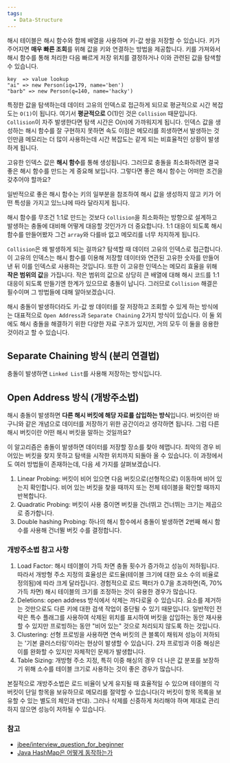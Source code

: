 ```yaml
---
tags:
  - Data-Structure
---
```

해시 테이블은 해시 함수와 함께 배열을 사용하며 키-값 쌍을 저장할 수 있습니다. 키가 주어지면 **매우 빠른 조회**를 위해 값을 키와 연결하는 방법을 제공합니다. 키를 가져와서 해시 함수를 통해 처리한 다음 빠르게 저장 위치를 결정하거나 이와 관련된 값을 탐색할 수 있습니다.

```block
key  => value lookup
"ai" => new Person(iq=179, name='ben')
"barb" => new Person(q=140, name='hacky')
```

특정한 값을 탐색하는데 데이터 고유의 인덱스로 접근하게 되므로 평균적으로 시간 복잡도는 `O(1)`이 됩니다. 여기서 **평균적으로** O(1)인 것은 `Collision` 때문입니다. `Collision`이 자주 발생한다면 탐색 시간은 O(n)에 가까워지게 됩니다. 인덱스 값을 생성하는 해시 함수를 잘 구현하지 못하면 속도 이점은 메모리를 희생하면서 발생하는 것인만큼 메모리는 더 많이 사용하는데 시간 복잡도는 같게 되는 비효율적인 상황이 발생하게 됩니다.

고유한 인덱스 값은 **해시 함수**를 통해 생성됩니다. 그러므로 충돌을 최소화하려면 결국 좋은 해시 함수를 만드는 게 중요해 보입니다. 그렇다면 좋은 해시 함수는 어떠한 조건을 갖추어야 할까요?

일반적으로 좋은 해시 함수는 키의 일부분을 참조하여 해시 값을 생성하지 않고 키가 어떤 특성을 가지고 있느냐에 따라 달라지게 됩니다.

해시 함수를 무조건 1:1로 만드는 것보다 `Collision`을 최소화하는 방향으로 설계하고 발생하는 충돌에 대비해 어떻게 대응할 것인가가 더 중요합니다. 1:1 대응이 되도록 해시 함수를 만들어봤자 그건 `array`와 다를바 없고 메모리를 너무 차지하게 됩니다.

`Collision`은 왜 발생하게 되는 걸까요? 탐색할 때 데이터 고유의 인덱스로 접근합니다. 이 고유의 인덱스는 해시 함수를 이용해 저장할 데이터와 연관된 고유한 숫자를 만들어 낸 뒤 이를 인덱스로 사용하는 것입니다. 또한 이 고유한 인덱스는 메모리 효율을 위해 **작은 범위의 값**을 가집니다. 작은 범위의 값으로 상당히 큰 배열에 대해 해시 코드를 1:1 대응이 되도록 만들기엔 한계가 있으므로 충돌이 납니다. 그러므로 `Collision` 해결은 필수이며 그 방법들에 대해 알아보겠습니다.

해시 충돌이 발생하더라도 키-값 쌍 데이터를 잘 저장하고 조회할 수 있게 하는 방식에는 대표적으로 `Open Address`과 `Separate Chaining` 2가지 방식이 있습니다. 이 둘 외에도 해시 충돌을 해결하기 위한 다양한 자료 구조가 있지만, 거의 모두 이 둘을 응용한 것이라고 할 수 있습니다.

## Separate Chaining 방식 (분리 연결법)
충돌이 발생하면 `Linked List`를 사용해 저장하는 방식입니다.


## Open Address 방식 (개방주소법)
해시 충돌이 발생하면 **다른 해시 버킷에 해당 자료를 삽입하는 방식**입니다. 버킷이란 바구니와 같은 개념으로 데이터를 저장하기 위한 공간이라고 생각하면 됩니다. 그럼 다른 해시 버킷이란 어떤 해시 버킷을 말하는 것일까요?

이 알고리즘은 충돌이 발생하면 데이터를 저장할 장소를 찾아 헤맵니다. 최악의 경우 비어있는 버킷을 찾지 못하고 탐색을 시작한 위치까지 되돌아 올 수 있습니다. 이 과정에서도 여러 방법들이 존재하는데, 다음 세 가지를 살펴보겠습니다.
1. Linear Probing: 버킷이 비어 있으면 다음 버킷으로(선형적으로) 이동하며 비어 있는지 확인합니다. 비어 있는 버킷을 찾을 때까지 또는 전체 테이블을 확인할 때까지 반복합니다.
2. Quadratic Probing: 버킷이 사용 중이면 버킷을 건너뛰고 건너뛰는 크기는 제곱으로 증가합니다.
3. Double hashing Probing: 하나의 해시 함수에서 충돌이 발생하면 2번째 해시 함수를 사용해 건너뛸 버킷 수를 결정합니다.

### 개방주소법 참고 사항
1. Load Factor: 해시 테이블이 가득 차면 충돌 횟수가 증가하고 성능이 저하됩니다. 따라서 개방형 주소 지정의 효율성은 로드율(테이블 크기에 대한 요소 수의 비율로 정의됨)에 따라 크게 달라집니다. 경험적으로 로드 팩터가 0.7을 초과하면(즉, 70% 가득 차면) 해시 테이블의 크기를 조정하는 것이 유용한 경우가 많습니다.
2. Deletions: open address 방식에서 삭제는 까다로울 수 있습니다. 요소를 제거하는 것만으로도 다른 키에 대한 검색 작업이 중단될 수 있기 때문입니다. 일반적인 전략은 특수 플래그를 사용하여 삭제된 위치를 표시하여 버킷을 삽입하는 동안 재사용할 수 있지만 프로빙하는 동안 "비어 있는" 것으로 처리되지 않도록 하는 것입니다.
3. Clustering: 선형 프로빙을 사용하면 연속 버킷의 큰 블록이 채워져 성능이 저하되는 '기본 클러스터링'이라는 현상이 발생할 수 있습니다. 2차 프로빙과 이중 해싱은 이를 완화할 수 있지만 자체적인 문제가 발생합니다.
4. Table Sizing: 개방형 주소 지정, 특히 이중 해싱의 경우 더 나은 값 분포를 보장하기 위해 소수를 테이블 크기로 사용하는 것이 좋은 경우가 많습니다.

본질적으로 개방주소법은 로드 비율이 낮게 유지될 때 효율적일 수 있으며 테이블의 각 버킷이 단일 항목을 보유하므로 메모리를 절약할 수 있습니다(각 버킷이 항목 목록을 보유할 수 있는 별도의 체인과 반대). 그러나 삭제를 신중하게 처리해야 하며 제대로 관리하지 않으면 성능이 저하될 수 있습니다.

### 참고
- [jbee/interview_question_for_beginner](https://github.com/JaeYeopHan/Interview_Question_for_Beginner/blob/main/DataStructure/README.md#1-open-address-%EB%B0%A9%EC%8B%9D-%EA%B0%9C%EB%B0%A9%EC%A3%BC%EC%86%8C%EB%B2%95)
- [Java HashMap은 어떻게 동작하는가](https://d2.naver.com/helloworld/831311)